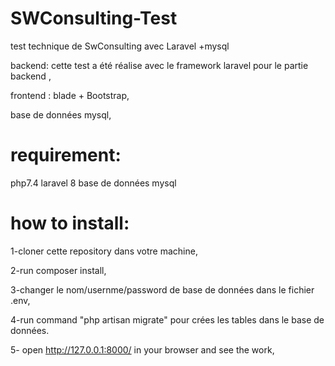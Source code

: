 
# SWConsulting-Test
test technique de SwConsulting  avec Laravel +mysql

 backend: cette test a été réalise avec le framework laravel pour le partie backend ,
 
 frontend : blade + Bootstrap,
 
 base de données mysql,
 
# requirement:
php7.4
laravel 8
base de données mysql
 
# how to install:
1-cloner cette repository dans votre machine,

2-run composer install,

3-changer le nom/usernme/password de base de données  dans le fichier .env,

4-run command "php artisan migrate" pour crées les tables dans le base de données.

5- open http://127.0.0.1:8000/ in your browser and see the work,

